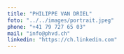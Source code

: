 ```yaml
---
title: "PHILIPPE VAN DRIEL"
foto: "../../images/portrait.jpeg"
phone: "+41 79 727 65 03"
mail: "info@phvd.ch"
linkedin: "https://ch.linkedin.com"
---
```

